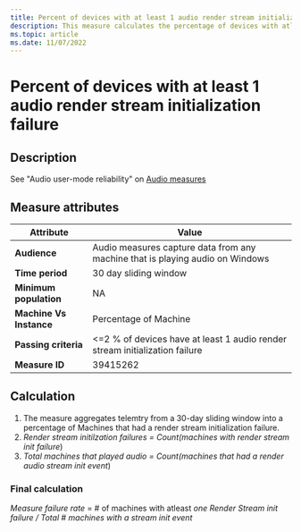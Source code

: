 ```yaml
---
title: Percent of devices with at least 1 audio render stream initialization failure 
description: This measure calculates the percentage of devices with atleast one ACI render stream initialization failure
ms.topic: article
ms.date: 11/07/2022
---
```


# Percent of devices with at least 1 audio render stream initialization failure

## Description

See "Audio user-mode reliability" on [Audio measures](audio-measures.md)

## Measure attributes

|Attribute|Value|
|----|----|
|**Audience**|Audio measures capture data from any machine that is playing audio on Windows|
|**Time period**|30 day sliding window|
|**Minimum population**|NA|
|**Machine Vs Instance**|Percentage of Machine|
|**Passing criteria**|<=2 % of devices have at least 1 audio render stream initialization failure|
|**Measure ID**|39415262|

## Calculation

1. The measure aggregates telemtry from a 30-day sliding window into a percentage of Machines that had a render stream initialization failure.
2. *Render stream initilzation failures = Count(machines with render stream init failure*)
3. *Total machines that played audio = Count(machines that had a render audio stream init event*)

### Final calculation

*Measure failure rate* = # of machines with atleast *one Render Stream init failure / Total* # *machines with a stream init event*
